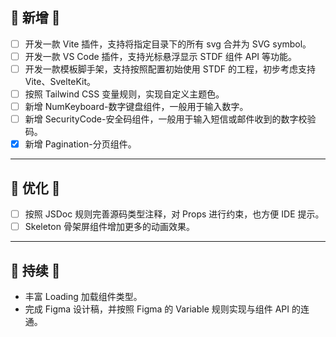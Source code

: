 ## 💪 新增 💪

- [ ] 开发一款 Vite 插件，支持将指定目录下的所有 svg 合并为 SVG symbol。
- [ ] 开发一款 VS Code 插件，支持光标悬浮显示 STDF 组件 API 等功能。
- [ ] 开发一款模板脚手架，支持按照配置初始使用 STDF 的工程，初步考虑支持 Vite、SvelteKit。
- [ ] 按照 Tailwind CSS 变量规则，实现自定义主题色。
- [ ] 新增 NumKeyboard-数字键盘组件，一般用于输入数字。
- [ ] 新增 SecurityCode-安全码组件，一般用于输入短信或邮件收到的数字校验码。
- [x] 新增 Pagination-分页组件。

---

## 👏 优化 👏

- [ ] 按照 JSDoc 规则完善源码类型注释，对 Props 进行约束，也方便 IDE 提示。
- [ ] Skeleton 骨架屏组件增加更多的动画效果。

---

## 💪 持续 💪

- 丰富 Loading 加载组件类型。
- 完成 Figma 设计稿，并按照 Figma 的 Variable 规则实现与组件 API 的连通。

